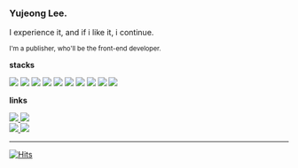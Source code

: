### Yujeong Lee.
I experience it, and if i like it, i continue.

<sup>I'm a publisher, who'll be the front-end developer.</sup>

**stacks**

<img src="https://img.shields.io/badge/Next.js-000000?style=flat-square&logo=Next.js&logoColor=white"/> <img src="https://img.shields.io/badge/HTML-E34F26?style=flat-square&logo=HTML5&logoColor=white"/> <img src="https://img.shields.io/badge/CSS-1572B6?style=flat-square&logo=CSS3&logoColor=white"/> <img src="https://img.shields.io/badge/JavaScript-ffb13b?style=flat-square&logo=JavaScript&logoColor=white"/> <img src="https://img.shields.io/badge/React-61DAFB?style=flat-square&logo=React&logoColor=white"/> <img src="https://img.shields.io/badge/Vue.js-4FC08D?style=flat-square&logo=Vue.js&logoColor=white"/>  <img src="https://img.shields.io/badge/Node.JS-339933?style=flat-square&logo=Node.js&logoColor=white"/> <img src="https://img.shields.io/badge/Styled-DB7093?style=flat-square&logo=StyledComponents&logoColor=white"/> <img src="https://img.shields.io/badge/Sass-CC6699?style=flat-square&logo=Sass&logoColor=white"/> <img src="https://img.shields.io/badge/Less-1D365D?style=flat-square&logo=Less&logoColor=white"/>


**links**

<a href="mailto:this.yujeong@gmail.com">
  <img src="https://img.shields.io/badge/this.yujeong%40gmail.com-EA4335?style=flat-square&logo=gmail&logoColor=white"/>
</a>
<a href="https://thisyujeong.dev">
  <img src="https://img.shields.io/badge/thisyujeong.dev-2a75e9?style=flat-square&logo=Bloglovin&logoColor=white"/>
</a>

<br/>

<a href="https://stump-lunch-8bd.notion.site/cd6682f659da43e1915fc4efdb325508">
   <img src="https://img.shields.io/badge/Resume-667881?style=flat-square&logo=Riseup&logoColor=white"/>   
</a>
<a href="https://thisyujeong.com">
   <img src="https://img.shields.io/badge/thisyujeong.com-ff7145?style=flat-square&logo=GitHub%20Sponsors&logoColor=white"/>   
</a>

---

[![Hits](https://hits.seeyoufarm.com/api/count/incr/badge.svg?url=https%3A%2F%2Fgithub.com%2Fthisyujeong&count_bg=%23999999&title_bg=%23999999&icon=&icon_color=%23E7E7E7&title=Views&edge_flat=true)](https://hits.seeyoufarm.com)

